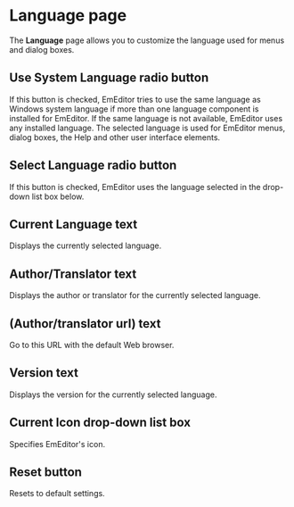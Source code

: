 # Language page

The **Language** page allows you to customize the language used for menus and dialog boxes.

## Use System Language radio button

If this button is checked, EmEditor tries to use the same language as Windows system language if more than one language component is installed for EmEditor. If the same language is not available, EmEditor uses any installed language. The selected
language is used for EmEditor menus, dialog boxes, the Help and other user interface elements.

## Select Language radio button

If this button is checked, EmEditor uses the language selected in the drop-down list box below.

## Current Language text

Displays the currently selected language.

## Author/Translator text

Displays the author or translator for the currently selected language.

## (Author/translator url) text

Go to this URL with the default Web browser.

## Version text

Displays the version for the currently selected language.

## Current Icon drop-down list box

Specifies EmEditor's icon.

## Reset button

Resets to default settings.


